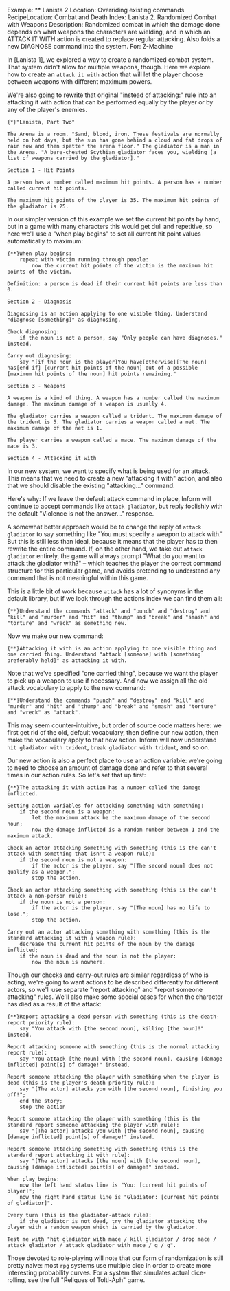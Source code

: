 Example: ** Lanista 2
Location: Overriding existing commands
RecipeLocation: Combat and Death
Index: Lanista 2. Randomized Combat with Weapons
Description: Randomized combat in which the damage done depends on what weapons the characters are wielding, and in which an ATTACK IT WITH action is created to replace regular attacking. Also folds a new DIAGNOSE command into the system.
For: Z-Machine

  
In [Lanista 1], we explored a way to create a randomized combat system. That system didn't allow for multiple weapons, though. Here we explore how to create an ``attack it with`` action that will let the player choose between weapons with different maximum powers.

  
We're also going to rewrite that original "instead of attacking:" rule into an attacking it with action that can be performed equally by the player or by any of the player's enemies.

  

``` inform7
{*}"Lanista, Part Two"

The Arena is a room. "Sand, blood, iron. These festivals are normally held on hot days, but the sun has gone behind a cloud and fat drops of rain now and then spatter the arena floor." The gladiator is a man in the Arena. "A bare-chested Scythian gladiator faces you, wielding [a list of weapons carried by the gladiator]."

Section 1 - Hit Points

A person has a number called maximum hit points. A person has a number called current hit points.

The maximum hit points of the player is 35. The maximum hit points of the gladiator is 25.
```

  
In our simpler version of this example we set the current hit points by hand, but in a game with many characters this would get dull and repetitive, so here we'll use a "when play begins" to set all current hit point values automatically to maximum:

  

``` inform7
{**}When play begins:
	repeat with victim running through people:
		now the current hit points of the victim is the maximum hit points of the victim.

Definition: a person is dead if their current hit points are less than 0.

Section 2 - Diagnosis

Diagnosing is an action applying to one visible thing. Understand "diagnose [something]" as diagnosing.

Check diagnosing:
	if the noun is not a person, say "Only people can have diagnoses." instead.

Carry out diagnosing:
	say "[if the noun is the player]You have[otherwise][The noun] has[end if] [current hit points of the noun] out of a possible [maximum hit points of the noun] hit points remaining."

Section 3 - Weapons

A weapon is a kind of thing. A weapon has a number called the maximum damage. The maximum damage of a weapon is usually 4.

The gladiator carries a weapon called a trident. The maximum damage of the trident is 5. The gladiator carries a weapon called a net. The maximum damage of the net is 1.

The player carries a weapon called a mace. The maximum damage of the mace is 3.

Section 4 - Attacking it with
```

  
In our new system, we want to specify what is being used for an attack. This means that we need to create a new "attacking it with" action, and also that we should disable the existing "attacking..." command.

  
Here's why: If we leave the default attack command in place, Inform will continue to accept commands like ``attack gladiator``, but reply foolishly with the default "Violence is not the answer..." response.

  
A somewhat better approach would be to change the reply of ``attack gladiator`` to say something like "You must specify a weapon to attack with." But this is still less than ideal, because it means that the player has to then rewrite the entire command. If, on the other hand, we take out ``attack gladiator`` entirely, the game will always prompt "What do you want to attack the gladiator with?" – which teaches the player the correct command structure for this particular game, and avoids pretending to understand any command that is not meaningful within this game.

  
This is a little bit of work because ``attack`` has a lot of synonyms in the default library, but if we look through the actions index we can find them all:

  

``` inform7
{**}Understand the commands "attack" and "punch" and "destroy" and "kill" and "murder" and "hit" and "thump" and "break" and "smash" and "torture" and "wreck" as something new.
```

  
Now we make our new command:

  

``` inform7
{**}Attacking it with is an action applying to one visible thing and one carried thing. Understand "attack [someone] with [something preferably held]" as attacking it with.
```

  
Note that we've specified "one carried thing", because we want the player to pick up a weapon to use if necessary. And now we assign all the old attack vocabulary to apply to the new command:

  

``` inform7
{**}Understand the commands "punch" and "destroy" and "kill" and "murder" and "hit" and "thump" and "break" and "smash" and "torture" and "wreck" as "attack".
```

  
This may seem counter-intuitive, but order of source code matters here: we first get rid of the old, default vocabulary, then define our new action, then make the vocabulary apply to that new action. Inform will now understand ``hit gladiator with trident``, ``break gladiator with trident``, and so on.

  
Our new action is also a perfect place to use an action variable: we're going to need to choose an amount of damage done and refer to that several times in our action rules. So let's set that up first:

  

``` inform7
{**}The attacking it with action has a number called the damage inflicted.

Setting action variables for attacking something with something:
	if the second noun is a weapon:
		let the maximum attack be the maximum damage of the second noun;
		now the damage inflicted is a random number between 1 and the maximum attack.

Check an actor attacking something with something (this is the can't attack with something that isn't a weapon rule):
	if the second noun is not a weapon:
		if the actor is the player, say "[The second noun] does not qualify as a weapon.";
		stop the action.

Check an actor attacking something with something (this is the can't attack a non-person rule):
	if the noun is not a person:
		if the actor is the player, say "[The noun] has no life to lose.";
		stop the action.

Carry out an actor attacking something with something (this is the standard attacking it with a weapon rule):
	decrease the current hit points of the noun by the damage inflicted;
	if the noun is dead and the noun is not the player:
		now the noun is nowhere.
```

  
Though our checks and carry-out rules are similar regardless of who is acting, we're going to want actions to be described differently for different actors, so we'll use separate "report attacking" and "report someone attacking" rules. We'll also make some special cases for when the character has died as a result of the attack:

  

``` inform7
{**}Report attacking a dead person with something (this is the death-report priority rule):
	say "You attack with [the second noun], killing [the noun]!" instead.

Report attacking someone with something (this is the normal attacking report rule):
	say "You attack [the noun] with [the second noun], causing [damage inflicted] point[s] of damage!" instead.

Report someone attacking the player with something when the player is dead (this is the player's-death priority rule):
	say "[The actor] attacks you with [the second noun], finishing you off!";
	end the story;
	stop the action

Report someone attacking the player with something (this is the standard report someone attacking the player with rule):
	say "[The actor] attacks you with [the second noun], causing [damage inflicted] point[s] of damage!" instead.

Report someone attacking something with something (this is the standard report attacking it with rule):
	say "[The actor] attacks [the noun] with [the second noun], causing [damage inflicted] point[s] of damage!" instead.

When play begins:
	now the left hand status line is "You: [current hit points of player]";
	now the right hand status line is "Gladiator: [current hit points of gladiator]".

Every turn (this is the gladiator-attack rule):
	if the gladiator is not dead, try the gladiator attacking the player with a random weapon which is carried by the gladiator.

Test me with "hit gladiator with mace / kill gladiator / drop mace / attack gladiator / attack gladiator with mace / g / g".
```

  
Those devoted to role-playing will note that our form of randomization is still pretty naive: most ``rpg`` systems use multiple dice in order to create more interesting probability curves. For a system that simulates actual dice-rolling, see the full "Reliques of Tolti-Aph" game.

